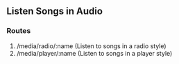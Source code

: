 ## Listen Songs in Audio

### Routes
1. /media/radio/:name (Listen to songs in a radio style)
2. /media/player/:name (Listen to songs in a player style)
